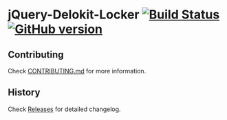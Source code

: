 # jQuery-Delokit-Locker [![Build Status](https://travis-ci.org/esergeev/jQuery-delokit-locker.svg?branch=master)](https://travis-ci.org/esergeev/jQuery-delokit-locker.svg?branch=master) [![GitHub version](https://badge.fury.io/gh/esergeev%2FjQuery-delokit-locker.svg)](https://badge.fury.io/gh/esergeev%2FjQuery-delokit-locker)


## Contributing

Check [CONTRIBUTING.md](https://github.com/esergeev/jQuery-delokit-locker/blob/master/CONTRIBUTING.md) for more information.

## History

Check [Releases](https://github.com/esergeev/jQuery-delokit-locker/releases) for detailed changelog.